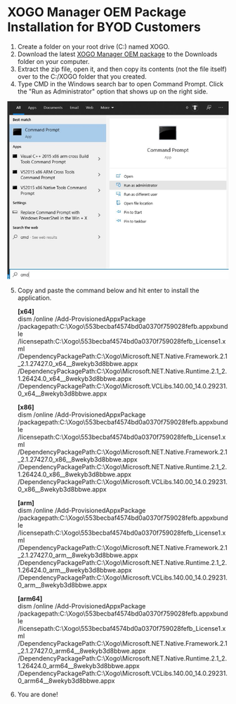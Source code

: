# XOGO Manager OEM Package Installation for BYOD Customers

1. Create a folder on your root drive (C:) named XOGO.
2. Download the latest [XOGO Manager OEM package](https://xogoarchive.blob.core.windows.net/manager-oem-packages/XOGO.Mobile.UWP_2.0.33.0_x86_x64_ARM_bundle.appxupload_Windows10_PreinstallKit.zip?sv=2019-12-12&st=2021-01-12T19%3A56%3A10Z&se=2022-12-10T19%3A56%3A00Z&sr=b&sp=r&sig=pc2GMbiVtbSLgQY2eQX4UhFMUAEOGp5dN5YTt9O9sMI%3D) to the Downloads folder on your computer.
3. Extract the zip file, open it, and then copy its contents (not the file itself) over to the C:/XOGO folder that you created.
4. Type CMD in the Windows search bar to open Command Prompt. Click the "Run as Administrator" option that shows up on the right side. 

![](admin-command-prompt.jpg)

5. Copy and paste the command below and hit enter to install the application. 

    **[x64]**  
    dism /online /Add-ProvisionedAppxPackage /packagepath:C:\Xogo\553becbaf4574bd0a0370f759028fefb.appxbundle /licensepath:C:\Xogo\553becbaf4574bd0a0370f759028fefb_License1.xml /DependencyPackagePath:C:\Xogo\Microsoft.NET.Native.Framework.2.1_2.1.27427.0_x64__8wekyb3d8bbwe.appx /DependencyPackagePath:C:\Xogo\Microsoft.NET.Native.Runtime.2.1_2.1.26424.0_x64__8wekyb3d8bbwe.appx /DependencyPackagePath:C:\Xogo\Microsoft.VCLibs.140.00_14.0.29231.0_x64__8wekyb3d8bbwe.appx

    **[x86]**  
    dism /online /Add-ProvisionedAppxPackage /packagepath:C:\Xogo\553becbaf4574bd0a0370f759028fefb.appxbundle /licensepath:C:\Xogo\553becbaf4574bd0a0370f759028fefb_License1.xml /DependencyPackagePath:C:\Xogo\Microsoft.NET.Native.Framework.2.1_2.1.27427.0_x86__8wekyb3d8bbwe.appx /DependencyPackagePath:C:\Xogo\Microsoft.NET.Native.Runtime.2.1_2.1.26424.0_x86__8wekyb3d8bbwe.appx /DependencyPackagePath:C:\Xogo\Microsoft.VCLibs.140.00_14.0.29231.0_x86__8wekyb3d8bbwe.appx
    
    **[arm]**  
    dism /online /Add-ProvisionedAppxPackage /packagepath:C:\Xogo\553becbaf4574bd0a0370f759028fefb.appxbundle /licensepath:C:\Xogo\553becbaf4574bd0a0370f759028fefb_License1.xml /DependencyPackagePath:C:\Xogo\Microsoft.NET.Native.Framework.2.1_2.1.27427.0_arm__8wekyb3d8bbwe.appx /DependencyPackagePath:C:\Xogo\Microsoft.NET.Native.Runtime.2.1_2.1.26424.0_arm__8wekyb3d8bbwe.appx /DependencyPackagePath:C:\Xogo\Microsoft.VCLibs.140.00_14.0.29231.0_arm__8wekyb3d8bbwe.appx
    
    **[arm64]**  
    dism /online /Add-ProvisionedAppxPackage /packagepath:C:\Xogo\553becbaf4574bd0a0370f759028fefb.appxbundle /licensepath:C:\Xogo\553becbaf4574bd0a0370f759028fefb_License1.xml /DependencyPackagePath:C:\Xogo\Microsoft.NET.Native.Framework.2.1_2.1.27427.0_arm64__8wekyb3d8bbwe.appx /DependencyPackagePath:C:\Xogo\Microsoft.NET.Native.Runtime.2.1_2.1.26424.0_arm64__8wekyb3d8bbwe.appx /DependencyPackagePath:C:\Xogo\Microsoft.VCLibs.140.00_14.0.29231.0_arm64__8wekyb3d8bbwe.appx

6. You are done!
